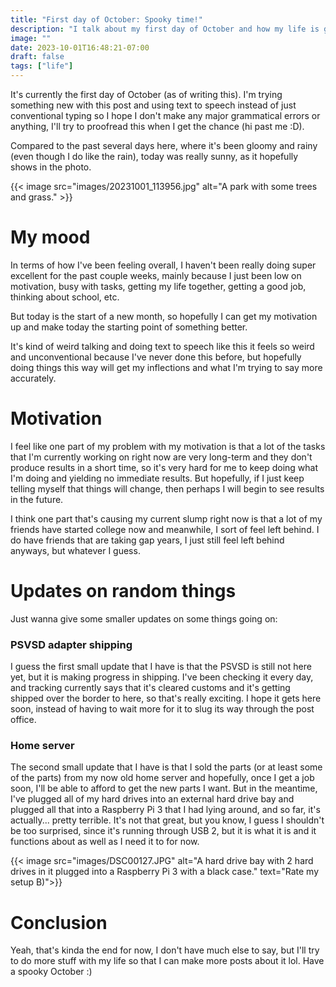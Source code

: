 ```yaml
---
title: "First day of October: Spooky time!"
description: "I talk about my first day of October and how my life is going so far."
image: ""
date: 2023-10-01T16:48:21-07:00
draft: false
tags: ["life"]
---
```


It's currently the first day of October (as of writing this). I'm trying something new with this post and using text to speech instead of just conventional typing so I hope I don't make any major grammatical errors or anything, I'll try to proofread this when I get the chance (hi past me :D).

Compared to the past several days here, where it's been gloomy and rainy (even though I do like the rain), today was really sunny, as it hopefully shows in the photo.

{{< image src="images/20231001_113956.jpg" alt="A park with some trees and grass." >}}

# My mood

In terms of how I've been feeling overall, I haven't been really doing super excellent for the past couple weeks, mainly because I just been low on motivation, busy with tasks, getting my life together, getting a good job, thinking about school, etc. 

But today is the start of a new month, so hopefully I can get my motivation up and make today the starting point of something better.

It's kind of weird talking and doing text to speech like this it feels so weird and unconventional because I've never done this before, but hopefully doing things this way will get my inflections and what I'm trying to say more accurately.

# Motivation

I feel like one part of my problem with my motivation is that a lot of the tasks that I'm currently working on right now are very long-term and they don't produce results in a short time, so it's very hard for me to keep doing what I'm doing and yielding no immediate results. But hopefully, if I just keep telling myself that things will change, then perhaps I will begin to see results in the future.

I think one part that's causing my current slump right now is that a lot of my friends have started college now and meanwhile, I sort of feel left behind. I do have friends that are taking gap years, I just still feel left behind anyways, but whatever I guess.

# Updates on random things

Just wanna give some smaller updates on some things going on:

### PSVSD adapter shipping

I guess the first small update that I have is that the PSVSD is still not here yet, but it is making progress in shipping. I've been checking it every day, and tracking currently says that it's cleared customs and it's getting shipped over the border to here, so that's really exciting. I hope it gets here soon, instead of having to wait more for it to slug its way through the post office.

### Home server

The second small update that I have is that I sold the parts (or at least some of the parts) from my now old home server and hopefully, once I get a job soon, I'll be able to afford to get the new parts I want. But in the meantime, I've plugged all of my hard drives into an external hard drive bay and plugged all that into a Raspberry Pi 3 that I had lying around, and so far, it's actually... pretty terrible. It's not that great, but you know, I guess I shouldn't be too surprised, since it's running through USB 2, but it is what it is and it functions about as well as I need it to for now.

{{< image src="images/DSC00127.JPG" alt="A hard drive bay with 2 hard drives in it plugged into a Raspberry Pi 3 with a black case." text="Rate my setup B)">}}


# Conclusion

Yeah, that's kinda the end for now, I don't have much else to say, but I'll try to do more stuff with my life so that I can make more posts about it lol. Have a spooky October :)



